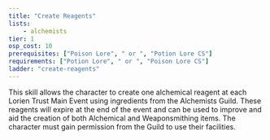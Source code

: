 ```yaml
---
title: "Create Reagents"
lists:
    - alchemists
tier: 1
osp_cost: 10
prerequisites: ["Poison Lore", " or ", "Potion Lore CS"]
requirements: ["Potion Lore", " or ", "Poison Lore CS"]
ladder: "create-reagents"
---
```

This skill allows the character to create one alchemical reagent at each Lorien Trust Main Event using ingredients from the Alchemists Guild. These reagents will expire at the end of the event and can be used to improve and aid the creation of both Alchemical and Weaponsmithing items. The character must gain permission from the Guild to use their facilities.